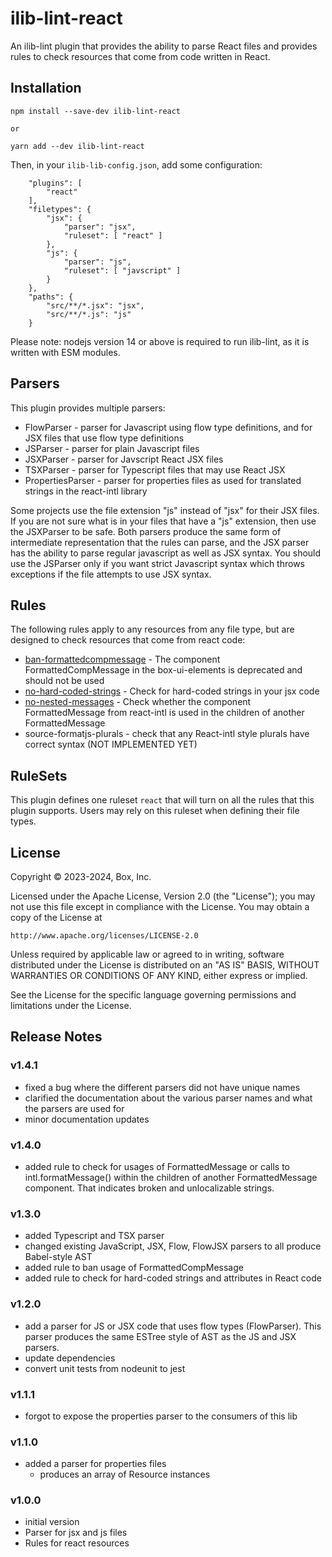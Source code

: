 # ilib-lint-react

An ilib-lint plugin that provides the ability to parse React files and
provides rules to check resources that come from code written in React.

## Installation

```
npm install --save-dev ilib-lint-react

or

yarn add --dev ilib-lint-react
```

Then, in your `ilib-lib-config.json`, add some configuration:

```
    "plugins": [
        "react"
    ],
    "filetypes": {
        "jsx": {
            "parser": "jsx",
            "ruleset": [ "react" ]
        },
        "js": {
            "parser": "js",
            "ruleset": [ "javscript" ]
        }
    },
    "paths": {
        "src/**/*.jsx": "jsx",
        "src/**/*.js": "js"
    }
```

Please note: nodejs version 14 or above is required to run ilib-lint, as it
is written with ESM modules.

## Parsers

This plugin provides multiple parsers:

- FlowParser - parser for Javascript using flow type definitions, and for
JSX files that use flow type definitions
- JSParser - parser for plain Javascript files
- JSXParser - parser for Javscript React JSX files
- TSXParser - parser for Typescript files that may use React JSX
- PropertiesParser - parser for properties files as used for translated
  strings in the react-intl library

Some projects use the file extension "js" instead of "jsx" for their JSX
files. If you are not sure what is in your files that have a "js" extension,
then use the JSXParser to be safe. Both parsers produce the same form of
intermediate representation that the rules can parse, and the JSX parser
has the ability to parse regular javascript as well as JSX syntax. You
should use the JSParser only if you want strict Javascript syntax which
throws exceptions if the file attempts to use JSX syntax.

## Rules

The following rules apply to any resources from any file type, but are
designed to check resources that come from react code:

- [ban-formattedcompmessage](./docs/ban-formattedcompmessage.md) - The component
  FormattedCompMessage in the box-ui-elements is deprecated and should not be used
- [no-hard-coded-strings](./docs/no-hard-coded-strings.md) - Check for hard-coded
  strings in your jsx code
- [no-nested-messages](./docs/no-nested-messages.md) - Check whether the
  component FormattedMessage from react-intl is used in the children of another
  FormattedMessage
- source-formatjs-plurals - check that any React-intl style plurals have
  correct syntax (NOT IMPLEMENTED YET)

## RuleSets

This plugin defines one ruleset `react` that will turn on all the rules
that this plugin supports. Users may rely on this ruleset when defining their
file types.

## License

Copyright © 2023-2024, Box, Inc.

Licensed under the Apache License, Version 2.0 (the "License");
you may not use this file except in compliance with the License.
You may obtain a copy of the License at

    http://www.apache.org/licenses/LICENSE-2.0

Unless required by applicable law or agreed to in writing, software
distributed under the License is distributed on an "AS IS" BASIS,
WITHOUT WARRANTIES OR CONDITIONS OF ANY KIND, either express or implied.

See the License for the specific language governing permissions and
limitations under the License.

## Release Notes

### v1.4.1

- fixed a bug where the different parsers did not have unique names
- clarified the documentation about the various parser names and what the
  parsers are used for
- minor documentation updates

### v1.4.0

- added rule to check for usages of FormattedMessage or calls to intl.formatMessage()
  within the children of another FormattedMessage component. That indicates broken
  and unlocalizable strings.

### v1.3.0
- added Typescript and TSX parser
- changed existing JavaScript, JSX, Flow, FlowJSX parsers to all produce Babel-style AST
- added rule to ban usage of FormattedCompMessage
- added rule to check for hard-coded strings and attributes in React code

### v1.2.0

- add a parser for JS or JSX code that uses flow types (FlowParser).
  This parser produces the same ESTree style of AST as the JS and
  JSX parsers.
- update dependencies
- convert unit tests from nodeunit to jest

### v1.1.1

- forgot to expose the properties parser to the consumers of this lib

### v1.1.0

- added a parser for properties files
    - produces an array of Resource instances

### v1.0.0

- initial version
- Parser for jsx and js files
- Rules for react resources
